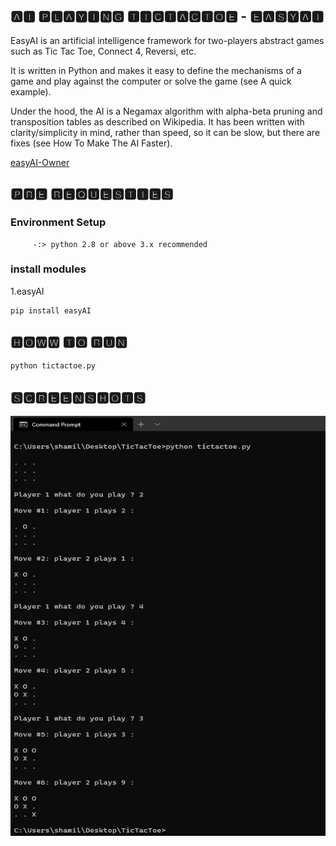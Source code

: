 ## 🅰🅸 🅿🅻🅰🆈🅸🅽🅶 🆃🅸🅲🆃🅰🅲🆃🅾🅴 - 🅴🅰🆂🆈🅰🅸

EasyAI is an artificial intelligence framework for two-players abstract games such as Tic Tac Toe, Connect 4, Reversi, etc.

It is written in Python and makes it easy to define the mechanisms of a game and play against the computer or solve the game (see A quick example).

Under the hood, the AI is a Negamax algorithm with alpha-beta pruning and transposition tables as described on Wikipedia. It has been written with clarity/simplicity in mind, rather than speed, so it can be slow, but there are fixes (see How To Make The AI Faster).

 [easyAI-Owner](https://github.com/Zulko)


## 🅿🆁🅴 🆁🅴🆀🆄🅴🆂🆃🅸🅴🆂


### Environment Setup
 
         -:> python 2.8 or above 3.x recommended

### install modules

1.easyAI
```bash
pip install easyAI
```

## 🅷🅾🆆🆆 🆃🅾 🆁🆄🅽

```bash
python tictactoe.py
```
## 🆂🅲🆁🅴🅴🅽🆂🅷🅾🆃🆂

![Screenshots](https://github.com/shamil-t/Ai-playing-tictactoe/blob/master/ss.png?raw=true)